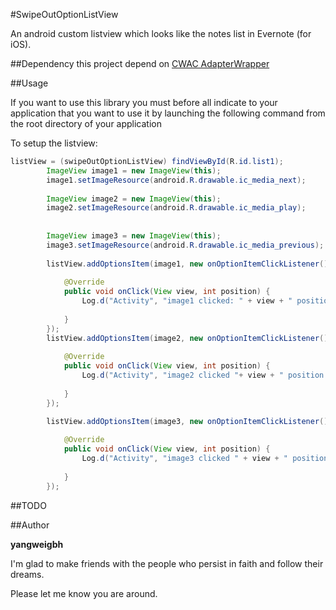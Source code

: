 #SwipeOutOptionListView

An android custom listview which looks like the notes list in Evernote (for iOS).


##Dependency
this project depend on [CWAC AdapterWrapper](https://github.com/yangweigbh/cwac-adapter)


##Usage

If you want to use this library you must before all indicate to your application
that you want to use it by launching the following command from the root
directory of your application


To setup the listview:

``` java
listView = (swipeOutOptionListView) findViewById(R.id.list1);
		ImageView image1 = new ImageView(this);
		image1.setImageResource(android.R.drawable.ic_media_next);
		
		ImageView image2 = new ImageView(this);
		image2.setImageResource(android.R.drawable.ic_media_play);
		
		
		ImageView image3 = new ImageView(this);
		image3.setImageResource(android.R.drawable.ic_media_previous);
		
		listView.addOptionsItem(image1, new onOptionItemClickListener() {
			
			@Override
			public void onClick(View view, int position) {
				Log.d("Activity", "image1 clicked: " + view + " position: " + position);
				
			}
		});
		listView.addOptionsItem(image2, new onOptionItemClickListener() {
			
			@Override
			public void onClick(View view, int position) {
				Log.d("Activity", "image2 clicked "+ view + " position: " + position);
				
			}
		});

		listView.addOptionsItem(image3, new onOptionItemClickListener() {
			
			@Override
			public void onClick(View view, int position) {
				Log.d("Activity", "image3 clicked " + view + " position: " + position);
				
			}
		});
```


##TODO



##Author

**yangweigbh**

I'm glad to make friends with the people who persist in faith and follow their dreams.

Please let me know you are around.






